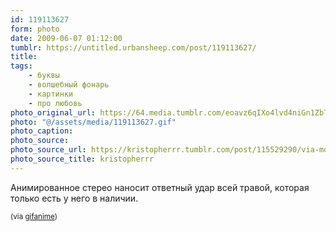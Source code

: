 ```yaml
---
id: 119113627
form: photo
date: 2009-06-07 01:12:00
tumblr: https://untitled.urbansheep.com/post/119113627/
title:
tags:
    - буквы
    - волшебный фонарь
    - картинки
    - про любовь
photo_original_url: https://64.media.tumblr.com/eoavz6qIXo4lvd4niGn1ZbTBo1_500.gif
photo: "@/assets/media/119113627.gif"
photo_caption:
photo_source:
photo_source_url: https://kristopherrr.tumblr.com/post/115529290/via-moreinterpretations
photo_source_title: kristopherrr
---
```


<p>Анимированное стерео наносит ответный удар всей травой, которая только есть у него в наличии.</p>

<p><small>(via <a href="http://gifanime.tumblr.com/post/116128549/florencio-fannyann-sugarlaced-via">gifanime</a>)</small></p>
